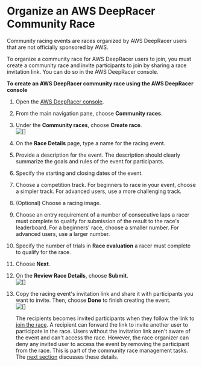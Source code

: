 # Organize an AWS DeepRacer Community Race<a name="deepracer-create-community-race"></a>

Community racing events are races organized by AWS DeepRacer users that are not officially sponsored by AWS\.

To organize a community race for AWS DeepRacer users to join, you must create a community race and invite participants to join by sharing a race invitation link\. You can do so in the AWS DeepRacer console\.

**To create an AWS DeepRacer community race using the AWS DeepRacer console**

1. Open the [AWS DeepRacer console](https://console.aws.amazon.com/deepracer)\.

1. From the main navigation pane, choose **Community races**\.

1. Under the **Community races**, choose **Create race**\.  
![\[\]](http://docs.aws.amazon.com/deepracer/latest/developerguide/images/deepracer-create-community-race.png)

1. On the **Race Details** page, type a name for the racing event\.

1. Provide a description for the event\. The description should clearly summarize the goals and rules of the event for participants\.

1. Specify the starting and closing dates of the event\.

1. Choose a competition track\. For beginners to race in your event, choose a simpler track\. For advanced users, use a more challenging track\.

1. \(Optional\) Choose a racing image\. 

1. Choose an entry requirement of a number of consecutive laps a racer must complete to qualify for submission of the result to the race's leaderboard\. For a beginners' race, choose a smaller number\. For advanced users, use a larger number\.

1. Specify the number of trials in **Race evaluation** a racer must complete to qualify for the race\.

1. Choose **Next**\.

1. On the **Review Race Details**, choose **Submit**\.  
![\[\]](http://docs.aws.amazon.com/deepracer/latest/developerguide/images/deepracer-submit-to-create-community-race.png)

1. Copy the racing event's invitation link and share it with participants you want to invite\. Then, choose **Done** to finish creating the event\.   
![\[\]](http://docs.aws.amazon.com/deepracer/latest/developerguide/images/deepracer-community-race-created-with-shareable-link.png)

   The recipients becomes invited participants when they follow the link to [join the race](deepracer-join-community-race.md#join-community-race-as-new-racer)\. A recipient can forward the link to invite another user to participate in the race\. Users without the invitation link aren't aware of the event and can't access the race\. However, the race organizer can deny any invited user to access the event by removing the participant from the race\. This is part of the community race management tasks\. The [next section](deepracer-manage-community-races.md) discusses these details\.